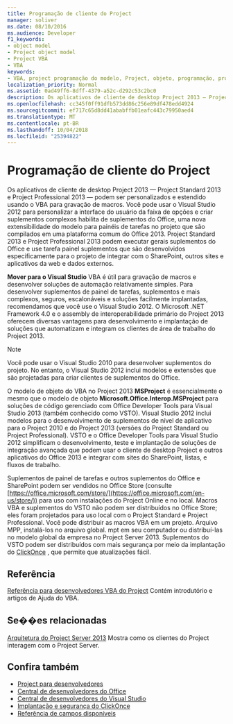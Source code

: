 ```yaml
---
title: Programação de cliente do Project
manager: soliver
ms.date: 08/10/2016
ms.audience: Developer
f1_keywords:
- object model
- Project object model
- Project VBA
- VBA
keywords:
- VBA, project programação do modelo, Project, objeto, programação, projeto VBA, Visual Basic for Applications, modelo, VBA, objeto modelo de objeto Project, VBA, Visual Basic for Applications
localization_priority: Normal
ms.assetid: 0ad49ff6-8dff-4379-a52c-d292c53c2bc0
description: Os aplicativos de cliente de desktop Project 2013 — Project Standard 2013 e Project Professional 2013 — podem ser personalizados e estendido usando o VBA para gravação de macros. Você pode usar o Visual Studio 2012 para personalizar a interface do usuário da faixa de opções e criar suplementos complexos habilita de suplementos do Office, uma nova extensibilidade do modelo para painéis de tarefas no projeto que são compilados em uma plataforma comum do Office 2013. Project Standard 2013 e Project Professional 2013 podem executar gerais suplementos do Office e use tarefa painel suplementos que são desenvolvidos especificamente para o projeto de integrar com o SharePoint, outros sites e aplicativos da web e dados externos.
ms.openlocfilehash: cc345f0ff91dfb573dd86c256e89df478edd4924
ms.sourcegitcommit: ef717c65d8dd41ababffb01eafc443c79950aed4
ms.translationtype: MT
ms.contentlocale: pt-BR
ms.lasthandoff: 10/04/2018
ms.locfileid: "25394822"
---
```

# <a name="project-client-programming"></a>Programação de cliente do Project

Os aplicativos de cliente de desktop Project 2013 — Project Standard 2013 e Project Professional 2013 — podem ser personalizados e estendido usando o VBA para gravação de macros. Você pode usar o Visual Studio 2012 para personalizar a interface do usuário da faixa de opções e criar suplementos complexos habilita de suplementos do Office, uma nova extensibilidade do modelo para painéis de tarefas no projeto que são compilados em uma plataforma comum do Office 2013. Project Standard 2013 e Project Professional 2013 podem executar gerais suplementos do Office e use tarefa painel suplementos que são desenvolvidos especificamente para o projeto de integrar com o SharePoint, outros sites e aplicativos da web e dados externos.
  
 **Mover para o Visual Studio** VBA é útil para gravação de macros e desenvolver soluções de automação relativamente simples. Para desenvolver suplementos de painel de tarefas, suplementos e mais complexos, seguros, escalonáveis e soluções facilmente implantadas, recomendamos que você use o Visual Studio 2012. O Microsoft .NET Framework 4.0 e o assembly de interoperabilidade primário do Project 2013 oferecem diversas vantagens para desenvolvimento e implantação de soluções que automatizam e integram os clientes de área de trabalho do Project 2013. 
  
> [!NOTE]
> Você pode usar o Visual Studio 2010 para desenvolver suplementos do projeto. No entanto, o Visual Studio 2012 inclui modelos e extensões que são projetadas para criar clientes de suplementos do Office. 
  
O modelo de objeto do VBA no Project 2013 **MSProject** é essencialmente o mesmo que o modelo de objeto **Microsoft.Office.Interop.MSProject** para soluções de código gerenciado com Office Developer Tools para Visual Studio 2013 (também conhecido como VSTO). Visual Studio 2012 inclui modelos para o desenvolvimento de suplementos de nível de aplicativo para o Project 2010 e do Project 2013 (versões do Project Standard ou Project Professional). VSTO e o Office Developer Tools para Visual Studio 2012 simplificam o desenvolvimento, teste e implantação de soluções de integração avançada que podem usar o cliente de desktop Project e outros aplicativos do Office 2013 e integrar com sites do SharePoint, listas, e fluxos de trabalho. 
  
Suplementos de painel de tarefas e outros suplementos do Office e SharePoint podem ser vendidos no Office Store (consulte [https://office.microsoft.com/store/](https://office.microsoft.com/en-us/store/)) para uso com instalações do Project Online e no local. Macros VBA e suplementos do VSTO não podem ser distribuídos no Office Store; eles foram projetados para uso local com o Project Standard e Project Professional. Você pode distribuir as macros VBA em um projeto. Arquivo MPP, instalá-los no arquivo global. mpt em seu computador ou distribuí-las no modelo global da empresa no Project Server 2013. Suplementos do VSTO podem ser distribuídos com mais segurança por meio da implantação do [ClickOnce](https://msdn.microsoft.com/library/t71a733d.aspx) , que permite que atualizações fácil. 
  
## <a name="reference"></a>Referência

[Referência para desenvolvedores VBA do Project](https://msdn.microsoft.com/library/ee861523%28office.15%29.aspx) Contém introdutório e artigos de Ajuda do VBA. 
  
## <a name="related-sections"></a>Se��es relacionadas

[Arquitetura do Project Server 2013](project-server-2013-architecture.md) Mostra como os clientes do Project interagem com o Project Server. 
  
## <a name="see-also"></a>Confira também

- [Project para desenvolvedores](https://msdn.microsoft.com/office/aa905469)
- [Central de desenvolvedores do Office](https://dev.office.com)
- [Central de desenvolvedores do Visual Studio](https://msdn.microsoft.com/vstudio/aa718325.aspx)
- [Implantação e segurança do ClickOnce](https://msdn.microsoft.com/library/t71a733d.aspx)
- [Referência de campos disponíveis](https://support.office.com/en-us/article/available-fields-reference-615a4563-1cc3-40f4-b66f-1b17e793a460)

